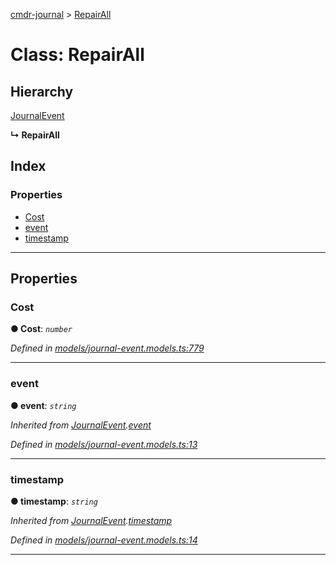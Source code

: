 [cmdr-journal](../README.md) > [RepairAll](../classes/repairall.md)



# Class: RepairAll

## Hierarchy


 [JournalEvent](journalevent.md)

**↳ RepairAll**







## Index

### Properties

* [Cost](repairall.md#cost)
* [event](repairall.md#event)
* [timestamp](repairall.md#timestamp)



---
## Properties
<a id="cost"></a>

###  Cost

**●  Cost**:  *`number`* 

*Defined in [models/journal-event.models.ts:779](https://github.com/chrisbruford/cmdr-journal/blob/1e4d048/src/models/journal-event.models.ts#L779)*





___

<a id="event"></a>

###  event

**●  event**:  *`string`* 

*Inherited from [JournalEvent](journalevent.md).[event](journalevent.md#event)*

*Defined in [models/journal-event.models.ts:13](https://github.com/chrisbruford/cmdr-journal/blob/1e4d048/src/models/journal-event.models.ts#L13)*





___

<a id="timestamp"></a>

###  timestamp

**●  timestamp**:  *`string`* 

*Inherited from [JournalEvent](journalevent.md).[timestamp](journalevent.md#timestamp)*

*Defined in [models/journal-event.models.ts:14](https://github.com/chrisbruford/cmdr-journal/blob/1e4d048/src/models/journal-event.models.ts#L14)*





___


